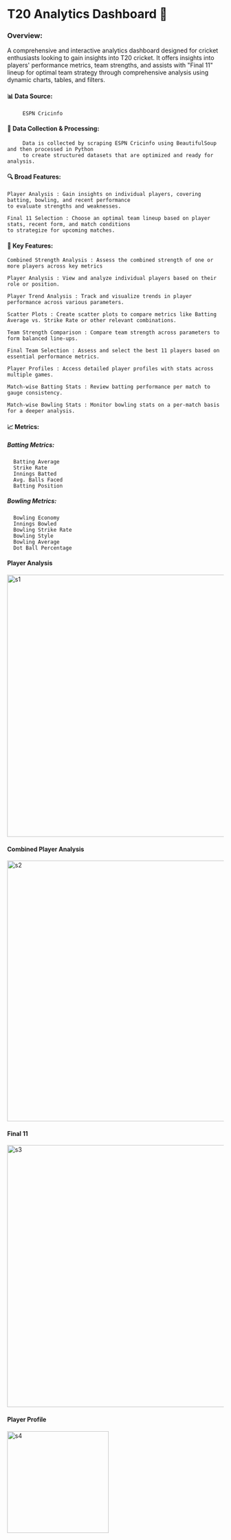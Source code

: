 # T20 Analytics Dashboard 🏏

### Overview:
A comprehensive and interactive analytics dashboard designed for cricket enthusiasts looking to gain insights into T20 cricket. It offers insights into players' performance metrics, team strengths, and assists with "Final 11" lineup for optimal team strategy through comprehensive analysis using dynamic charts, tables, and filters.

#### 📊 Data Source:
         ESPN Cricinfo
         
#### 🔄 Data Collection & Processing:
         Data is collected by scraping ESPN Cricinfo using BeautifulSoup and then processed in Python 
         to create structured datasets that are optimized and ready for analysis.
        
#### 🔍 Broad Features:

    Player Analysis : Gain insights on individual players, covering batting, bowling, and recent performance 
    to evaluate strengths and weaknesses.
    
    Final 11 Selection : Choose an optimal team lineup based on player stats, recent form, and match conditions 
    to strategize for upcoming matches.
  
#### 🌟 Key Features:
  
    Combined Strength Analysis : Assess the combined strength of one or more players across key metrics 
    
    Player Analysis : View and analyze individual players based on their role or position.
    
    Player Trend Analysis : Track and visualize trends in player performance across various parameters.
    
    Scatter Plots : Create scatter plots to compare metrics like Batting Average vs. Strike Rate or other relevant combinations.
    
    Team Strength Comparison : Compare team strength across parameters to form balanced line-ups.
    
    Final Team Selection : Assess and select the best 11 players based on essential performance metrics.
    
    Player Profiles : Access detailed player profiles with stats across multiple games.
  
    Match-wise Batting Stats : Review batting performance per match to gauge consistency.
    
    Match-wise Bowling Stats : Monitor bowling stats on a per-match basis for a deeper analysis.

  #### 📈 Metrics:

  ##### Batting Metrics:
    
      Batting Average
      Strike Rate
      Innings Batted
      Avg. Balls Faced
      Batting Position
    
  ##### Bowling Metrics:
    
      Bowling Economy
      Innings Bowled
      Bowling Strike Rate
      Bowling Style
      Bowling Average
      Dot Ball Percentage
      
#### Player Analysis

<img width="608" alt="s1" src="https://github.com/user-attachments/assets/f151d3b6-09d0-4034-8b89-4eb119916196">

#### Combined Player Analysis

<img width="605" alt="s2" src="https://github.com/user-attachments/assets/522a919e-48b2-40a4-8d01-d357585f7ef1">

#### Final 11

<img width="608" alt="s3" src="https://github.com/user-attachments/assets/251e6bbb-cbbb-4d87-afce-5ba9f4a2a071">

#### Player Profile
<img width="236" alt="s4" src="https://github.com/user-attachments/assets/a1617225-09d3-4654-89bb-614fc6616bd4">

